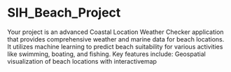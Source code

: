 # SIH_Beach_Project
Your project is an advanced Coastal Location Weather Checker application that provides comprehensive weather and marine data for beach locations. It utilizes machine learning to predict beach suitability for various activities like swimming, boating, and fishing.  Key features include: Geospatial visualization of beach locations with interactivemap
